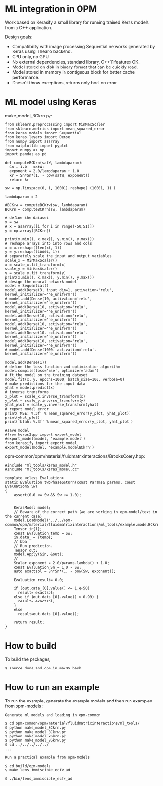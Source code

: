 # ML integration in OPM

Work based on Kerasify a small library for running trained Keras models from a C++ application. 

Design goals:

* Compatibility with image processing Sequential networks generated by Keras using Theano backend.
* CPU only, no GPU
* No external dependencies, standard library, C++11 features OK.
* Model stored on disk in binary format that can be quickly read.
* Model stored in memory in contiguous block for better cache performance.
* Doesn't throw exceptions, returns only bool on error.


# ML model using Keras

make_model_BCkrn.py:

```
from sklearn.preprocessing import MinMaxScaler
from sklearn.metrics import mean_squared_error
from keras.models import Sequential
from keras.layers import Dense
from numpy import asarray
from matplotlib import pyplot
import numpy as np
import pandas as pd
  
def computeBCKrn(satW, lambdaparam):
  Sn = 1.0 - satW;
  exponent = 2.0/lambdaparam + 1.0
  kr = Sn*Sn*(1. - pow(satW, exponent))
  return kr

sw = np.linspace(0, 1, 10001).reshape( (10001, 1) )

lambdaparam = 2

#BCKrw = computeBCKrw(sw, lambdaparam)
BCKrn = computeBCKrn(sw, lambdaparam)

# define the dataset
x = sw
# x = asarray([i for i in range(-50,51)])
y = np.array([BCKrn])

print(x.min(), x.max(), y.min(), y.max())
# reshape arrays into into rows and cols
x = x.reshape((len(x), 1))
y = y.reshape((10001, 1))
# separately scale the input and output variables
scale_x = MinMaxScaler()
x = scale_x.fit_transform(x)
scale_y = MinMaxScaler()
y = scale_y.fit_transform(y)
print(x.min(), x.max(), y.min(), y.max())
# design the neural network model
model = Sequential()
model.add(Dense(3, input_dim=1, activation='relu', kernel_initializer='he_uniform'))
# model.add(Dense(10, activation='relu', kernel_initializer='he_uniform'))
model.add(Dense(10, activation='relu', kernel_initializer='he_uniform'))
model.add(Dense(10, activation='relu', kernel_initializer='he_uniform'))
model.add(Dense(10, activation='relu', kernel_initializer='he_uniform'))
model.add(Dense(10, activation='relu', kernel_initializer='he_uniform'))
model.add(Dense(10, activation='relu', kernel_initializer='he_uniform'))
# model.add(Dense(1000, activation='relu', kernel_initializer='he_uniform'))

model.add(Dense(1))
# define the loss function and optimization algorithm
model.compile(loss='mse', optimizer='adam')
# ft the model on the training dataset
model.fit(x, y, epochs=1000, batch_size=100, verbose=0)
# make predictions for the input data
yhat = model.predict(x)
# inverse transforms
x_plot = scale_x.inverse_transform(x)
y_plot = scale_y.inverse_transform(y)
yhat_plot = scale_y.inverse_transform(yhat)
# report model error
print('MSE: %.3f' % mean_squared_error(y_plot, yhat_plot))
print(yhat_plot)
print('blah: %.3f' % mean_squared_error(y_plot, yhat_plot))

#save model
#from keras2cpp import export_model
#export_model(model, 'example.model')
from kerasify import export_model
export_model(model, 'example.modelBCkrn')

```

opm-common/opm/material/fluidmatrixinteractions/BrooksCorey.hpp:

```
#include "ml_tools/keras_model.h"
#include "ml_tools/keras_model.cc"

template <class Evaluation>
static Evaluation twoPhaseSatKrn(const Params& params, const Evaluation& Sw)
{
    assert(0.0 <= Sw && Sw <= 1.0);


    KerasModel model;
    // Beware of the correct path (we are working in opm-model/test in the current case)
    model.LoadModel("../../opm-common/opm/material/fluidmatrixinteractions/ml_tools/example.modelBCkrn");
    Tensor in{1};
    const Evaluation temp = Sw;
    in.data_ = {temp};
    // bba
    // Run prediction.
    Tensor out;
    model.Apply(&in, &out);
    //
    Scalar exponent = 2.0/params.lambda() + 1.0;
    const Evaluation Sn = 1.0 - Sw;
    auto exactsol = Sn*Sn*(1. - pow(Sw, exponent));

    Evaluation result= 0.0;

    if (out.data_[0].value() <= 1.e-50)
      result= exactsol;
    else if (out.data_[0].value() > 0.99) {
      result= exactsol;
    }
    else
      result=out.data_[0].value();

    return result;
}
```

# How to build 
To build the packages,

```
$ source dune_and_opm_in_macOS.bash
```

# How to run an example

To run the example, generate the example models and then run examples from opm-models :

```
Generate ml models and loading in opm-common

$ cd opm-common/opm/material/fluidmatrixinteractions/ml_tools/
$ python make_model_BCkrn.py
$ python make_model_BCkrw.py
$ python make_model_VGkrn.py
$ python make_model_VGkrw.py
$ cd ../../../../../
...

Run a practical example from opm-models

$ cd build/opm-models 
$ make lens_immiscible_ecfv_ad 

$ ./bin/lens_immiscible_ecfv_ad 



